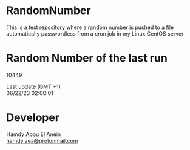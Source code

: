 # RandomNumber    
This is a test repository where a random number is pushed to a file automatically passwordless from a cron job in my Linux CentOS server    
# Random Number of the last run   
10449
      
Last update (GMT +1)    
06/22/23 02:00:01
# Developer    
Hamdy Abou El Anein   
hamdy.aea@protonmail.com
